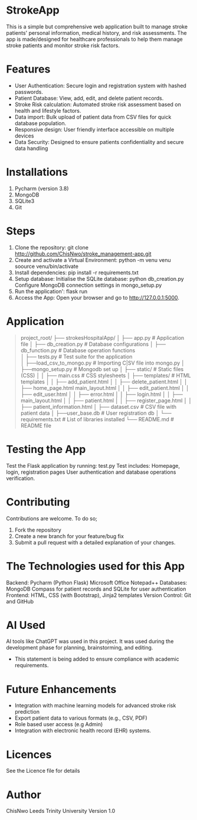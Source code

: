 
# StrokeApp

This is a simple but comprehensive web application built to manage stroke patients' personal information, medical history, and risk assessments.
The app is made/designed for healthcare professionals to help them manage stroke patients and monitor stroke risk factors.

# Features
* User Authentication: Secure login and registration system with hashed passwords.
* Patient Database: View, add, edit, and delete patient records.
* Stroke Risk calculation: Automated stroke risk assessment based on health and lifestyle factors.
* Data import: Bulk upload of patient data from CSV files for quick database population.
* Responsive design: User friendly interface accessible on multiple devices
* Data Security: Designed to ensure patients confidentiality and secure data handling

# Installations
1. Pycharm (version 3.8)
2. MongoDB
3. SQLite3
4. Git


# Steps
1. Clone the repository: git clone http://github.com/ChisNwo/stroke_management-app.git
2. Create and activate a Virtual Environment: python -m venu venu soource venu/bin/activate
3. Install dependencies: pip install -r requirements.txt
4. Setup database: Initialise the SQLite database: python db_creation.py
     Configure MongoDB connection settings in mongo_setup.py
5. Run the application': flask run
6. Access the App: Open your browser and go to http://127.0.0.1:5000.


# Application
> project_root/
├── strokesHospitalApp/
│   ├── app.py                # Application file
│   ├── db_creation.py        # Database configurations
│   ├── db_function.py        # Database operation functions   
│   ├── tests.py              # Test suite for the application  
│   ├──load_csv_to_mongo.py   # Importing C|SV file into mongo.py
│   ├──mongo_setup.py         # Mongodb set up
│   ├── static/                # Static files (CSS)
│   │   ├── main.css           # CSS stylesheets
│   ├── templates/             # HTML templates
│   │   ├── add_patient.html
│   │   ├── delete_patient.html
│   │   ├── home_page.html main_layout.html
│   │   ├── edit_patient.html
│   │   ├── edit_user.html
│   │   ├── error.html
│   │   ├── login.html
│   │   ├── main_layout.html
│   │   ├── patient.html
│   │   ├── register_page.html
│   │   ├── patient_information.html
│   ├── dataset.csv             # CSV file with patient data
│   ├──user_base.db             # User registration db
│   └── requirements.txt        # List of libraries installed
└── README.md                   # README file

# Testing the App
Test the Flask application by running:
test.py
Test includes: Homepage, login, registration pages
User authentication and database operations verification.

# Contributing
Contributions are welcome. To do so;
1. Fork the repository
2. Create a new branch for your feature/bug fix
3. Submit a pull request with a detailed explanation of your changes.

# The Technologies used for this App
Backend: Pycharm (Python Flask)
Microsoft Office
Notepad++
Databases: MongoDB Compass for patient records and SQLite for user authentication
Frontend: HTML, CSS (with Bootstrap), Jinja2 templates
Version Control: Git and GitHub

# AI Used
AI tools like ChatGPT was used in this project. It was used during the development phase for planning, brainstorming, and editing. 
* This statement is being added to ensure compliance with academic requirements.

# Future Enhancements
* Integration with machine learning models for advanced stroke risk prediction
* Export patient data to various formats (e.g., CSV, PDF)
* Role based user access (e.g Admin)
* Integration with electronic health record (EHR) systems.

# Licences
See the Licence file for details

# Author
ChisNwo
Leeds Trinity University
Version 1.0
